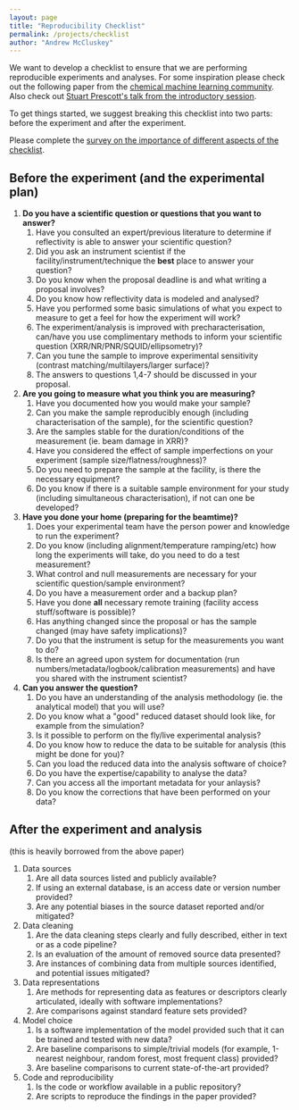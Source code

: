 ```yaml
---
layout: page
title: "Reproducibility Checklist"
permalink: /projects/checklist
author: "Andrew McCluskey"
---
```


We want to develop a checklist to ensure that we are performing reproducible experiments and analyses. 
For some inspiration please check out the following paper from the [chemical machine learning community](https://doi.org/10.1038/s41557-021-00716-z).
Also check out [Stuart Prescott's talk from the introductory session](https://teaching.complexfluids.net/short-courses/ORSO2021/prescott-orso2021-reproducibility.pdf).

To get things started, we suggest breaking this checklist into two parts: before the experiment and after the experiment. 

Please complete the [survey on the importance of different aspects of the checklist](https://forms.gle/UY5M9v6jBK73ewHGA).

## Before the experiment (and the experimental plan)

1. **Do you have a scientific question or questions that you want to answer?**
   1. Have you consulted an expert/previous literature to determine if reflectivity is able to answer your scientific question?
   2. Did you ask an instrument scientist if the facility/instrument/technique the **best** place to answer your question?
   3. Do you know when the proposal deadline is and what writing a proposal involves?
   4. Do you know how reflectivity data is modeled and analysed?
   5. Have you performed some basic simulations of what you expect to measure to get a feel for how the experiment will work?
   6. The experiment/analysis is improved with precharacterisation, can/have you use complimentary methods to inform your scientific question (XRR/NR/PNR/SQUID/ellipsometry)?
   7. Can you tune the sample to improve experimental sensitivity (contrast matching/multilayers/larger surface)?
   8. The answers to questions 1,4-7 should be discussed in your proposal.
2. **Are you going to measure what you think you are measuring?**
   1. Have you documented how you would make your sample?
   2. Can you make the sample reproducibly enough (including characterisation of the sample), for the scientific question?
   3. Are the samples stable for the duration/conditions of the measurement (ie. beam damage in XRR)?
   4. Have you considered the effect of sample imperfections on your experiment (sample size/flatness/roughness)?
   5. Do you need to prepare the sample at the facility, is there the necessary equipment?
   6. Do you know if there is a suitable sample environment for your study (including simultaneous characterisation), if not can one be developed?
3. **Have you done your home (preparing for the beamtime)?**
   1. Does your experimental team have the person power and knowledge to run the experiment?
   2. Do you know (including alignment/temperature ramping/etc) how long the experiments will take, do you need to do a test measurement?
   3. What control and null measurements are necessary for your scientific question/sample environment?
   4. Do you have a measurement order and a backup plan?
   5. Have you done **all** necessary remote training (facility access stuff/software is possible)?
   6. Has anything changed since the proposal or has the sample changed (may have safety implications)?
   7. Do you that the instrument is setup for the measurements you want to do?
   8. Is there an agreed upon system for documentation (run numbers/metadata/logbook/calibration measurements) and have you shared with the instrument scientist?
4. **Can you answer the question?**
   1. Do you have an understanding of the analysis methodology (ie. the analytical model) that you will use?
   2. Do you know what a "good" reduced dataset should look like, for example from the simulation?
   3. Is it possible to perform on the fly/live experimental analysis?
   4. Do you know how to reduce the data to be suitable for analysis (this might be done for you)?
   5. Can you load the reduced data into the analysis software of choice?
   6. Do you have the expertise/capability to analyse the data?
   7. Can you access all the important metadata for your anlaysis?
   8. Do you know the corrections that have been performed on your data?

## After the experiment and analysis 

(this is heavily borrowed from the above paper)

1. Data sources
    1. Are all data sources listed and publicly available?
    2. If using an external database, is an access date or version number provided?
    3. Are any potential biases in the source dataset reported and/or mitigated?
2. Data cleaning
    1. Are the data cleaning steps clearly and fully described, either in text or as a code pipeline?
    2. Is an evaluation of the amount of removed source data presented?
    3. Are instances of combining data from multiple sources identified, and potential issues mitigated? 
3. Data representations
    1. Are methods for representing data as features or descriptors clearly articulated, ideally with software implementations?
    2. Are comparisons against standard feature sets provided? 
4. Model choice
    1. Is a software implementation of the model provided such that it can be trained and tested with new data?
    2. Are baseline comparisons to simple/trivial models (for example, 1-nearest neighbour, random forest, most frequent class) provided?
    3. Are baseline comparisons to current state-of-the-art provided? 
6. Code and reproducibility 
    1. Is the code or workflow available in a public repository?
    2. Are scripts to reproduce the findings in the paper provided?
